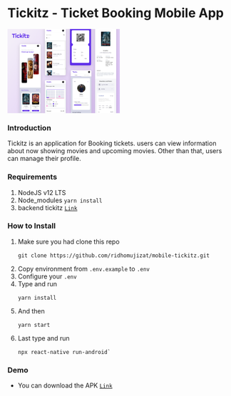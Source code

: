 # Tickitz - Ticket Booking Mobile App
<p float="left">
<img width="50%" alt="Github" align="center" src="https://github.com/ridhomujizat/mobile-tickitz/blob/staging/Mobile%20tickitz.png" />
</p>

### Introduction

Tickitz is an application for Booking tickets. users can view information about now showing movies and upcoming movies. Other than that, users
can manage their profile.

### Requirements
 1. NodeJS v12 LTS
 2. Node_modules `yarn install`
 3. backend tickitz [`Link`](https://github.com/ridhomujizat/backend-tickitz)

### How to Install
 1. Make sure you had clone this repo 
    ```
    git clone https://github.com/ridhomujizat/mobile-tickitz.git
    ```
 2. Copy environment from `.env.example` to `.env`
 3. Configure your `.env`
 4. Type and run
    ```
    yarn install
    ```
 6. And then
    ```
    yarn start
    ```
 7. Last type and run
     ```
     npx react-native run-android`
     ```
    
 ### Demo
 - You can download the APK  [`Link`](https://drive.google.com/file/d/1BDpHTiADHmF3CpDVeeuL9Id4FwbEfACi/view)
  
